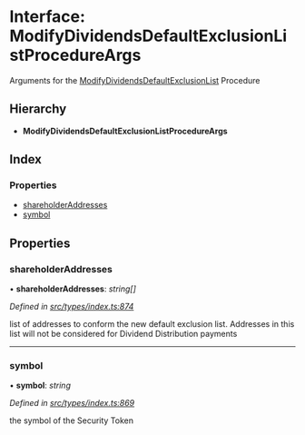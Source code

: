 # Interface: ModifyDividendsDefaultExclusionListProcedureArgs

Arguments for the [ModifyDividendsDefaultExclusionList](../enums/_types_index_.proceduretype.md#modifydividendsdefaultexclusionlist) Procedure

## Hierarchy

* **ModifyDividendsDefaultExclusionListProcedureArgs**

## Index

### Properties

* [shareholderAddresses](_types_index_.modifydividendsdefaultexclusionlistprocedureargs.md#shareholderaddresses)
* [symbol](_types_index_.modifydividendsdefaultexclusionlistprocedureargs.md#symbol)

## Properties

###  shareholderAddresses

• **shareholderAddresses**: *string[]*

*Defined in [src/types/index.ts:874](https://github.com/PolymathNetwork/polymath-sdk/blob/fb8c7c9/src/types/index.ts#L874)*

list of addresses to conform the new default exclusion list.
Addresses in this list will not be considered for Dividend Distribution payments

___

###  symbol

• **symbol**: *string*

*Defined in [src/types/index.ts:869](https://github.com/PolymathNetwork/polymath-sdk/blob/fb8c7c9/src/types/index.ts#L869)*

the symbol of the Security Token

